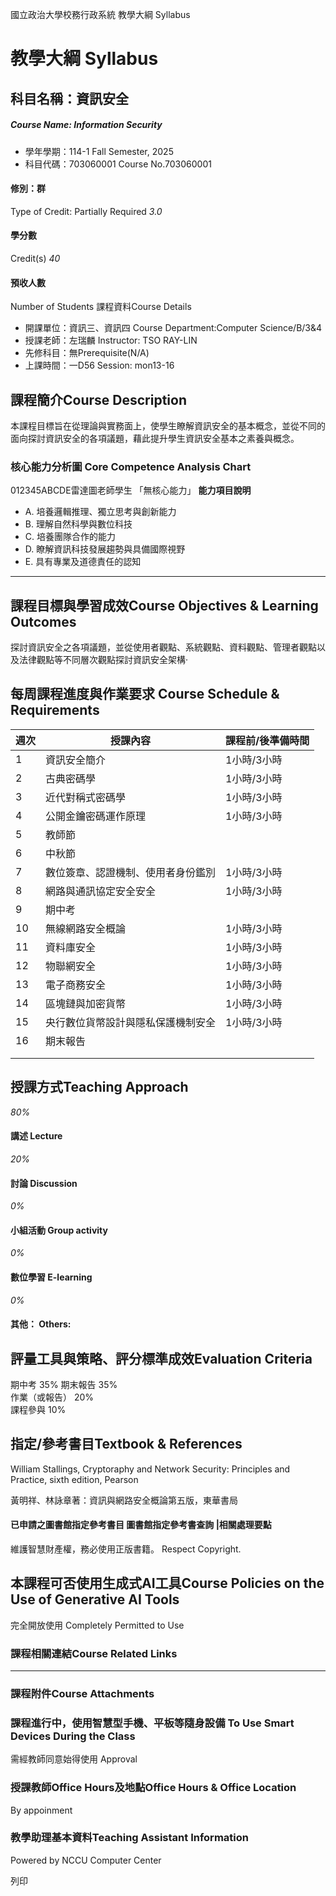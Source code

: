國立政治大學校務行政系統 教學大綱 Syllabus
# 教學大綱 Syllabus
##  科目名稱：資訊安全
#####  Course Name: Information Security
  * 學年學期：114-1 Fall Semester, 2025 
  * 科目代碼：703060001 Course No.703060001


#### 修別：群
Type of Credit: Partially Required 
_3.0_
#### 學分數
Credit(s)
_40_
#### 預收人數
Number of Students
課程資料Course Details
  * 開課單位：資訊三、資訊四 Course Department:Computer Science/B/3&4 
  * 授課老師：左瑞麟 Instructor: TSO RAY-LIN 
  * 先修科目：無Prerequisite(N/A)
  * 上課時間：一D56 Session: mon13-16 


##  課程簡介Course Description
本課程目標旨在從理論與實務面上，使學生瞭解資訊安全的基本概念，並從不同的面向探討資訊安全的各項議題，藉此提升學生資訊安全基本之素養與概念。
###  核心能力分析圖 Core Competence Analysis Chart
012345ABCDE雷達圖老師學生
「無核心能力」 
**能力項目說明**
  * A. 培養邏輯推理、獨立思考與創新能力
  * B. 理解自然科學與數位科技
  * C. 培養團隊合作的能力
  * D. 瞭解資訊科技發展趨勢與具備國際視野
  * E. 具有專業及道德責任的認知


* * *
##  課程目標與學習成效Course Objectives & Learning Outcomes 
探討資訊安全之各項議題，並從使用者觀點、系統觀點、資料觀點、管理者觀點以及法律觀點等不同層次觀點探討資訊安全架構·
##  每周課程進度與作業要求 Course Schedule & Requirements
週次 |  授課內容 |  課程前/後準備時間  
---|---|---  
1 |  資訊安全簡介 |  1小時/3小時  
2 |  古典密碼學 |  1小時/3小時  
3 |  近代對稱式密碼學 |  1小時/3小時  
4 |  公開金鑰密碼運作原理 |  1小時/3小時  
5 |  教師節 |   
6 |  中秋節 |   
7 |  數位簽章、認證機制、使用者身份鑑別 |  1小時/3小時  
8 |  網路與通訊協定安全安全 |  1小時/3小時  
9 |  期中考 |   
10 |  無線網路安全概論 |  1小時/3小時  
11 |  資料庫安全 |  1小時/3小時  
12 |  物聯網安全 |  1小時/3小時  
13 |  電子商務安全 |  1小時/3小時  
14 |  區塊鏈與加密貨幣 |  1小時/3小時  
15 |  央行數位貨幣設計與隱私保護機制安全 |  1小時/3小時  
16 |  期末報告 |   
|  |   
|  |   
##  授課方式Teaching Approach
_80%_
####  講述 Lecture
_20%_
####  討論 Discussion
_0%_
####  小組活動 Group activity
_0%_
####  數位學習 E-learning
_0%_
####  其他： Others:
##  評量工具與策略、評分標準成效Evaluation Criteria
期中考 35% 
期末報告 35%   
作業（或報告） 20%   
課程參與 10%
##  指定/參考書目Textbook & References
William Stallings, Cryptoraphy and Network Security: Principles and Practice, sixth edition, Pearson   
  
黃明祥、林詠章著：資訊與網路安全概論第五版，東華書局
####  已申請之圖書館指定參考書目  圖書館指定參考書查詢 |相關處理要點
維護智慧財產權，務必使用正版書籍。 Respect Copyright.
##  本課程可否使用生成式AI工具Course Policies on the Use of Generative AI Tools
完全開放使用 Completely Permitted to Use
###  課程相關連結Course Related Links
* * *
###  課程附件Course Attachments
###  課程進行中，使用智慧型手機、平板等隨身設備 To Use Smart Devices During the Class
需經教師同意始得使用  Approval
###  授課教師Office Hours及地點Office Hours & Office Location
By appoinment
###  教學助理基本資料Teaching Assistant Information
Powered by NCCU Computer Center
  
列印
